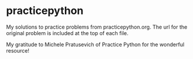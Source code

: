 # practicepython

My solutions to practice problems from practicepython.org. The url for the original problem is included at the top of each file.

My gratitude to Michele Pratusevich of Practice Python for the wonderful resource!
